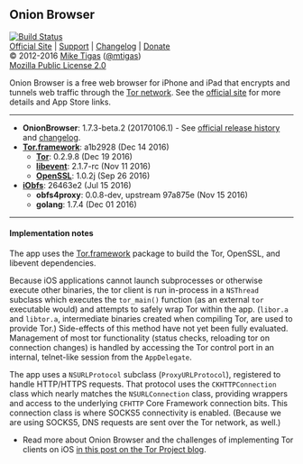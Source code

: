 ## Onion Browser

[![Build Status](https://travis-ci.org/mtigas/OnionBrowser.svg?branch=1.X)](https://travis-ci.org/mtigas/OnionBrowser)  
[Official Site][official] | [Support][help] | [Changelog][changelog] | [Donate][donate]  
&copy; 2012-2016 [Mike Tigas][miketigas] ([@mtigas](https://twitter.com/mtigas))  
[Mozilla Public License 2.0][license]

Onion Browser is a free web browser for iPhone and iPad that encrypts and tunnels web traffic through the [Tor network][tor]. See the [official site][official] for more details
and App Store links.

---

* **OnionBrowser**: 1.7.3-beta.2 (20170106.1) - See [official release history][releases] and [changelog][changelog].
* **[Tor.framework][Tor.framework]**: a1b2928 (Dec 14 2016)
  * **[Tor][tor]**: 0.2.9.8 (Dec 19 2016)
  * **[libevent][libevent]**: 2.1.7-rc (Nov 11 2016)
  * **[OpenSSL][openssl]**: 1.0.2j (Sep 26 2016)
* **[iObfs][iobfs]**: 26463e2 (Jul 15 2016)
  * **obfs4proxy**: 0.0.8-dev, upstream 97a875e (Nov 15 2016)
  * **golang**: 1.7.4 (Dec 01 2016)

[official]: https://mike.tig.as/onionbrowser/
[help]: https://mike.tig.as/onionbrowser/help/
[releases]: https://github.com/mtigas/OnionBrowser/releases
[changelog]: https://raw.github.com/mtigas/OnionBrowser/1.X/CHANGES.txt
[donate]: https://mike.tig.as/onionbrowser/#support-project
[miketigas]: https://mike.tig.as/
[license]: https://github.com/mtigas/OnionBrowser/blob/1.X/LICENSE
[Tor.framework]: https://github.com/iCepa/Tor.framework
[tor]: https://www.torproject.org/
[libevent]: http://libevent.org/
[openssl]: https://www.openssl.org/
[iobfs]: https://github.com/mtigas/iObfs

---

#### Implementation notes

The app uses the [Tor.framework][Tor.framework] package to build the Tor, OpenSSL, and libevent
dependencies.

Because iOS applications cannot launch subprocesses or otherwise execute other
binaries, the tor client is run in-process in a `NSThread` subclass which
executes the `tor_main()` function (as an external `tor` executable would)
and attempts to safely wrap Tor within the app. (`libor.a` and
`libtor.a`, intermediate binaries created when compiling Tor, are used to
provide Tor.) Side-effects of this method have not yet been fully evaluated.
Management of most tor functionality (status checks, reloading tor on connection
changes) is handled by accessing the Tor control port in an internal, telnet-like
session from the `AppDelegate`.

The app uses a `NSURLProtocol` subclass (`ProxyURLProtocol`), registered to
handle HTTP/HTTPS requests. That protocol uses the `CKHTTPConnection` class
which nearly matches the `NSURLConnection` class, providing wrappers and access
to the underlying `CFHTTP` Core Framework connection bits. This connection
class is where SOCKS5 connectivity is enabled. (Because we are using SOCKS5,
DNS requests are sent over the Tor network, as well.)

* Read more about Onion Browser and the challenges of implementing Tor clients on iOS
[in this post on the Tor Project blog](https://blog.torproject.org/blog/tor-heart-onion-browser-and-more-ios-tor).
